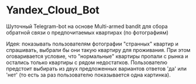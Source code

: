# Yandex_Cloud_Bot
Шуточный Telegram-bot на основе Multi-armed bandit для сбора обратной связи о предпочитаемых квартирах (по фотографиям)


Идея: показывать пользователям фотографии "странных" квартир и спрашивать, выбрали бы они такую квартиру для проживания. При этом оговаривается условие, что "нормальные" квартиры пропали с рынка и остались только квартиры с рядом недостатков. Пользователю предстоит выбирать из двух предложенных вариантов ответов 'да' или 'нет' (то есть за раз пользователю показывается одна картинка).


